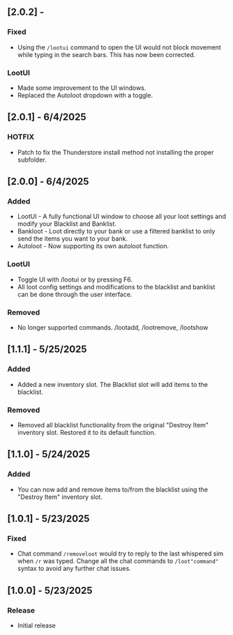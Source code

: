 ## [2.0.2] -
### Fixed
- Using the `/lootui` command to open the UI would not block movement while typing in the search bars. This has now been corrected.

### LootUI
- Made some improvement to the UI windows.
- Replaced the Autoloot dropdown with a toggle.

## [2.0.1] - 6/4/2025
### HOTFIX
- Patch to fix the Thunderstore install method not installing the proper subfolder. 

## [2.0.0] - 6/4/2025
### Added 
- LootUI - A fully functional UI window to choose all your loot settings and modify your Blacklist and Banklist.
- Bankloot - Loot directly to your bank or use a filtered banklist to only send the items you want to your bank.
- Autoloot - Now supporting its own autoloot function.

### LootUI
- Toggle UI with /lootui or by pressing F6.
- All loot config settings and modifications to the blacklist and banklist can be done through the user interface.

### Removed
- No longer supported commands. /lootadd, /lootremove, /lootshow

## [1.1.1] - 5/25/2025
### Added
- Added a new inventory slot. The Blacklist slot will add items to the blacklist.

### Removed
- Removed all blacklist functionality from the original "Destroy Item" inventory slot. Restored it to its default function.

## [1.1.0] - 5/24/2025
### Added
- You can now add and remove items to/from the blacklist using the "Destroy Item" inventory slot.

## [1.0.1] - 5/23/2025
### Fixed
- Chat command `/removeloot` would try to reply to the last whispered sim when `/r` was typed. Change all the chat commands to `/loot"command"` syntax to avoid any further chat issues.

## [1.0.0] - 5/23/2025
### Release
- Initial release